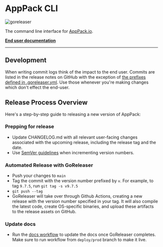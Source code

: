 # AppPack CLI

![goreleaser](https://github.com/apppackio/apppack/workflows/goreleaser/badge.svg)

The command line interface for [AppPack.io](https://apppack.io).

**[End user documentation](https://docs.apppack.io)**

---

## Development

When writing commit logs think of the impact to the end user. Commits are listed in the release notes on GitHub with the exception of [the prefixes defined in .goreleaser.yml](https://github.com/apppackio/apppack/blob/main/.goreleaser.yml#L57-L62). Use those whenever you're making changes which don't effect the end-user.

## Release Process Overview

Here's a step-by-step guide to releasing a new version of AppPack:

### Prepping for release

* Update CHANGELOG.md with all relevant user-facing changes associated with the upcoming release, including the release tag and the date.
* Use [SemVer guidelines](https://semver.org/) when incrementing version numbers.

### Automated Release with GoReleaser

* Push your changes to `main`
* Tag the commit with the version number prefixed by `v`. For example, to tag `9.7.5`, run `git tag -s v9.7.5`
* `git push --tag`
* GoReleaser will take over through Github Actions, creating a new release with the version number specified in your tag. It will also compile the latest code, create OS-specific binaries, and upload these artifacts to the release assets on GitHub.

### Update docs

* Run the [docs workflow](https://github.com/apppackio/apppack-docs/actions/workflows/ci_cd.yml) to update the docs once GoReleaser completes. Make sure to run workflow from `deploy/prod` branch to make it live.
